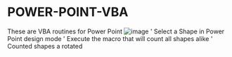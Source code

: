 # POWER-POINT-VBA

These are VBA routines for Power Point
![image](https://user-images.githubusercontent.com/18607754/208601791-bb8cb4be-284d-4c22-9f80-24257f1ec302.png)
   ' Select a Shape in Power Point design mode
   ' Execute the macro that will count all shapes alike
   ' Counted shapes a rotated
